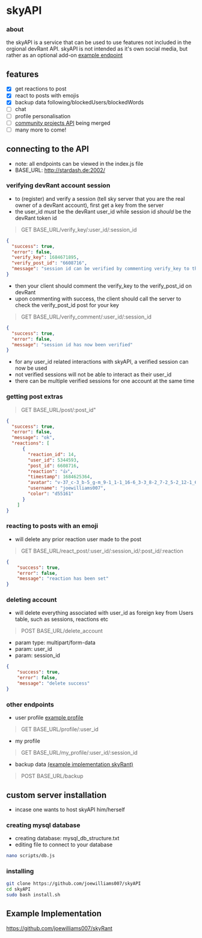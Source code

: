 # skyAPI
### about
the skyAPI is a service that can be used to use features not included in the orgional devRant API. skyAPI is not intended as it's own social media, but rather as an optional add-on
[example endpoint](http://stardash.de:2002/post/6608716)
## features
- [x] get reactions to post
- [x] react to posts with emojis
- [x] backup data following/blockedUsers/blockedWords
- [ ] chat
- [ ] profile personalisation
- [ ] [community projects API](https://github.com/joewilliams007/jsonapi) being merged
- [ ] many more to come!
## connecting to the API
- note: all endpoints can be viewed in the index.js file
- BASE_URL: http://stardash.de:2002/

### verifying devRant account session
- to (register) and verify a session (tell sky server that you are the real owner of a devRant account), first get a key from the server
- the user_id *must* be the devRant user_id while session id *should* be the devRant token id 
> GET BASE_URL/verify_key/:user_id/:session_id
```json
{
  "success": true,
  "error": false,
  "verify_key": 1684671895,
  "verify_post_id": "6608716",
  "message": "session id can be verified by commenting verify_key to the verify rant"
}
```
- then your client should comment the verify_key to the verify_post_id on devRant
- upon commenting with success, the client should call the server to check the verify_post_id post for your key
> GET BASE_URL/verify_comment/:user_id/:session_id
```json
{
  "success": true,
  "error": false,
  "message": "session id has now been verified"
}
```
- for any user_id related interactions with skyAPI, a verified session can now be used
- not verified sessions will not be able to interact as their user_id
- there can be multiple verified sessions for one account at the same time
### getting post extras
> GET BASE_URL/post/:post_id"
```json
{
  "success": true,
  "error": false,
  "message": "ok",
  "reactions": [
      {
        "reaction_id": 14,
        "user_id": 5344593,
        "post_id": 6608716,
        "reaction": "👍",
        "timestamp": 1684625364,
        "avatar": "v-37_c-3_b-5_g-m_9-1_1-1_16-6_3-3_8-2_7-2_5-2_12-1_6-3_10-5_2-91_22-9_15-3_11-4_18-4_19-3_4-2_20-6_21-2.jpg",
        "username": "joewilliams007",
        "color": "d55161"
      }
    ]
}
```
### reacting to posts with an emoji
- will delete any prior reaction user made to the post
> GET BASE_URL/react_post/:user_id/:session_id/:post_id/:reaction
```json
{
    "success": true,
    "error": false,
    "message": "reaction has been set"
}
```
### deleting account
- will delete everything associated with user_id as foreign key from Users table, such as sessions, reactions etc
> POST BASE_URL/delete_account
- param type: multipart/form-data
- param: user_id
- param: session_id
```json
{
    "success": true,
    "error": false,
    "message": "delete success"
}
```
### other endpoints
- user profile
[example profile](http://stardash.de:2002/profile/5344593)
> GET BASE_URL/profile/:user_id
- my profile
> GET BASE_URL/my_profile/:user_id/:session_id
- backup data [(example implementation skyRant)](https://github.com/joewilliams007/skyRant)
> POST BASE_URL/backup
## custom server installation
- incase one wants to host skyAPI him/herself
### creating mysql database
- creating database: mysql_db_structure.txt
- editing file to connect to your database
```bash
nano scripts/db.js
```
### installing
```bash
git clone https://github.com/joewilliams007/skyAPI
cd skyAPI
sudo bash install.sh
```
## Example Implementation
https://github.com/joewilliams007/skyRant
